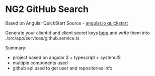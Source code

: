 # NG2 GitHub Search

Based on Angular QuickStart Source - [angular.io quickstart](https://angular.io/docs/ts/latest/quickstart.html)

Generate your clientId and client secret keys [here](https://github.com/settings/developers) and write them into ./src/app/services/github.service.ts 

Summary: 
- project based on angular 2 + typescript + systemJS
- multiple components used
- github api used to get user and repositories info
